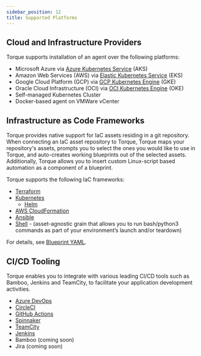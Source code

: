 ```yaml
---
sidebar_position: 12
title: Supported Platforms
---
```


## Cloud and Infrastructure Providers
Torque supports installation of an agent over the following platforms:

* Microsoft Azure via [Azure Kubernetes Service](https://azure.microsoft.com/en-us/products/kubernetes-service) (AKS) 
* Amazon Web Services (AWS) via [Elastic Kubernetes Service](https://aws.amazon.com/eks/) (EKS)
* Google Cloud Platform (GCP) via [GCP Kubernetes Engine](https://cloud.google.com/kubernetes-engine) (GKE)
* Oracle Cloud Infrastructure (OCI) via [OCI Kubernetes Engine](https://www.oracle.com/cloud/cloud-native/container-engine-kubernetes/) (OKE)
* Self-managed Kubernetes Cluster
* Docker-based agent on VMWare vCenter

## Infrastructure as Code Frameworks
Torque provides native support for IaC assets residing in a git repository. When connecting an IaC asset repository to Torque, Torque maps your repository's assets, prompts you to select the ones you would like to use in Torque, and auto-creates working blueprints out of the selected assets. Additionally, Torque allows you to insert custom Linux-script based automation as a component of a blueprint.

Torque supports the following IaC frameworks:
* [Terraform](/blueprint-designer-guide/blueprints/terraform-grain.md)
* [Kubernetes](/blueprint-designer-guide/blueprints/kubernetes-grain.md)
    * [Helm](/blueprint-designer-guide/blueprints/helm-grain.md)
* [AWS CloudFormation](/blueprint-designer-guide/blueprints/cloudformation-grain.md)
* [Ansible](/blueprint-designer-guide/blueprints/ansible-grain.md)
* [Shell](/blueprint-designer-guide/blueprints/shell-grain.md) - (asset-agnostic grain that allows you to run bash/python3 commands as part of your environment’s launch and/or teardown)

For details, see [Blueprint YAML](/blueprint-designer-guide/blueprints/blueprints-overview).

## CI/CD Tooling
Torque enables you to integrate with various leading CI/CD tools such as Bamboo, Jenkins and TeamCity, to facilitate your application development activities.

* [Azure DevOps](/eco-system/ci-cd-tooling/azure-devops.md)
* [CircleCI](/eco-system/ci-cd-tooling/circle-ci.md)
* [GitHub Actions](/eco-system/ci-cd-tooling/github-actions.md)
* [Spinnaker](/eco-system/ci-cd-tooling/spinnaker.md)
* [TeamCity](/eco-system/ci-cd-tooling/teamcity.md)
* [Jenkins](/eco-system/ci-cd-tooling/jenkins.md)
* Bamboo (coming soon)
* Jira (coming soon)
